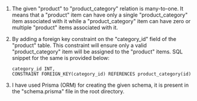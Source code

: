 1) The given "product" to "product_category" relation is many-to-one. It means that a "product" item can have only a single "product_category" item associated with it while a "product_category" item can have zero or multiple "product" items associated with it.

2) By adding a foreign key constraint on the "category_id" field of the "product" table. This constraint will ensure only a valid "product_category" item will be assigned to the "product" items. SQL snippet for the same is provided below:

    ```
   category_id INT,
   CONSTRAINT FOREIGN_KEY(category_id) REFERENCES product_category(id)
   ```
   
4) I have used Prisma (ORM) for creating the given schema, it is present in the "schema.prisma" file in the root directory.
